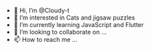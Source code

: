 - 👋 Hi, I’m @Cloudy-t
- 👀 I’m interested in Cats and jigsaw puzzles
- 🌱 I’m currently learning JavaScript and Flutter
- 💞️ I’m looking to collaborate on ...
- 📫 How to reach me ...

<!---
Cloudy-t/Cloudy-t is a ✨ special ✨ repository because its `README.md` (this file) appears on your GitHub profile.
You can click the Preview link to take a look at your changes.
--->
